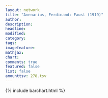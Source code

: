 ```yaml
---
layout: network
title: "Avenarius, Ferdinand: Faust (1919)"
author:
description:
headline:
modified:
category:
tags:
imagefeature: 
mathjax: 
chart: 
comments: true
featured: false
list: false
amounttsv: 278.tsv
---
```

{% include barchart.html %}
